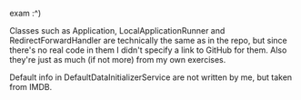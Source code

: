 exam :^)


Classes such as Application, LocalApplicationRunner and RedirectForwardHandler are technically the same as in the repo, but since there's no real code in them I didn't specify a link to GitHub for them. Also they're just as much (if not more) from my own exercises.


Default info in DefaultDataInitializerService are not written by me, but taken from IMDB. 
